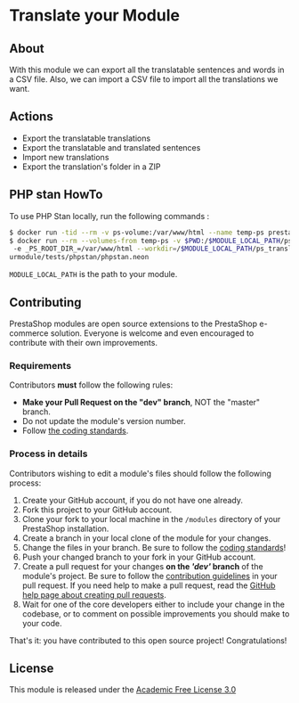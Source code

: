 # Translate your Module

## About

With this module we can export all the translatable sentences and words in a CSV file.
Also, we can import a CSV file to import all the translations we want.

## Actions 
* Export the translatable translations
* Export the translatable and translated sentences
* Import new translations
* Export the translation's folder in a ZIP

## PHP stan HowTo
To use PHP Stan locally, run the following commands :
```sh
$ docker run -tid --rm -v ps-volume:/var/www/html --name temp-ps prestashop/prestashop:1.7
$ docker run --rm --volumes-from temp-ps -v $PWD:/$MODULE_LOCAL_PATH/ps_translateyourmodule
 -e _PS_ROOT_DIR_=/var/www/html --workdir=/$MODULE_LOCAL_PATH/ps_translateyourmodule phpstan/phpstan:0.11.19 analyse --configuration=/$MODULE_LOCAL_PATH/ps_translateyo
urmodule/tests/phpstan/phpstan.neon
```

`MODULE_LOCAL_PATH` is the path to your module.

## Contributing

PrestaShop modules are open source extensions to the PrestaShop e-commerce solution. Everyone is welcome and even encouraged to contribute with their own improvements.

### Requirements

Contributors **must** follow the following rules:

* **Make your Pull Request on the "dev" branch**, NOT the "master" branch.
* Do not update the module's version number.
* Follow [the coding standards][1].

### Process in details

Contributors wishing to edit a module's files should follow the following process:

1. Create your GitHub account, if you do not have one already.
2. Fork this project to your GitHub account.
3. Clone your fork to your local machine in the ```/modules``` directory of your PrestaShop installation.
4. Create a branch in your local clone of the module for your changes.
5. Change the files in your branch. Be sure to follow the [coding standards][1]!
6. Push your changed branch to your fork in your GitHub account.
7. Create a pull request for your changes **on the _'dev'_ branch** of the module's project. Be sure to follow the [contribution guidelines][2] in your pull request. If you need help to make a pull request, read the [GitHub help page about creating pull requests][3].
8. Wait for one of the core developers either to include your change in the codebase, or to comment on possible improvements you should make to your code.

That's it: you have contributed to this open source project! Congratulations!

## License

This module is released under the [Academic Free License 3.0][AFL-3.0]

[1]: https://devdocs.prestashop.com/1.7/development/coding-standards/
[2]: https://devdocs.prestashop.com/1.7/contribute/contribution-guidelines/
[3]: https://help.github.com/articles/using-pull-requests
[AFL-3.0]: https://opensource.org/licenses/AFL-3.0